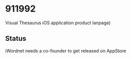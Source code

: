 # 911992
Visual Thesaurus iOS application product lanpage)
## Status
iWordnet needs a co-founder to get released on AppStore
